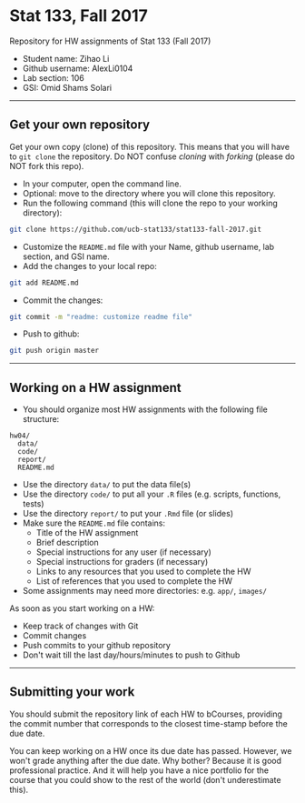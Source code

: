 # Stat 133, Fall 2017

Repository for HW assignments of Stat 133 (Fall 2017)

- Student name: Zihao Li
- Github username: AlexLi0104
- Lab section: 106
- GSI: Omid Shams Solari

-----

## Get your own repository

Get your own copy (clone) of this repository. This means that you will have 
to `git clone` the repository. Do NOT confuse _cloning_ with _forking_ 
(please do NOT fork this repo).

- In your computer, open the command line.
- Optional: move to the directory where you will clone this repository.
- Run the following command (this will clone the repo to your working directory):

```bash
git clone https://github.com/ucb-stat133/stat133-fall-2017.git
```

- Customize the `README.md` file with your Name, github username, lab section, and GSI name.
- Add the changes to your local repo:
```bash
git add README.md
```
- Commit the changes:
```bash
git commit -m "readme: customize readme file"
```
- Push to github:
```bash
git push origin master
```

-----

## Working on a HW assignment

- You should organize most HW assignments with the following file structure:

```
hw04/
  data/
  code/
  report/
  README.md
```

- Use the directory `data/` to put the data file(s)
- Use the directory `code/` to put all your `.R` files (e.g. scripts, functions, tests)
- Use the directory `report/` to put your `.Rmd` file (or slides)
- Make sure the `README.md` file contains:
	+ Title of the HW assignment
	+ Brief description
	+ Special instructions for any user (if necessary)
	+ Special instructions for graders (if necessary)
	+ Links to any resources that you used to complete the HW
	+ List of references that you used to complete the HW
- Some assignments may need more directories: e.g. `app/`, `images/`


As soon as you start working on a HW:

- Keep track of changes with Git
- Commit changes
- Push commits to your github repository
- Don't wait till the last day/hours/minutes to push to Github

-----

## Submitting your work

You should submit the repository link of each HW to bCourses, providing the commit number that corresponds to the closest time-stamp before the due date.

You can keep working on a HW once its due date has passed. However, we won't grade anything after the due date. Why bother? Because it is good professional practice. And it will help you have a nice portfolio for the course that you could show to the rest of the world (don't underestimate this).


